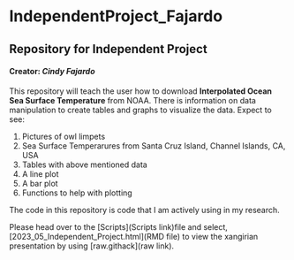 # IndependentProject_Fajardo
## Repository for Independent Project
#### Creator: _Cindy Fajardo_

This repository will teach the user how to download **Interpolated Ocean Sea Surface Temperature** from NOAA. There is information on data manipulation to create tables and graphs to visualize the data. Expect to see:
1. Pictures of owl limpets
2. Sea Surface Temperarures from Santa Cruz Island, Channel Islands, CA, USA
3. Tables with above mentioned data
4. A line plot 
5. A bar plot
6. Functions to help with plotting

The code in this repository is code that I am actively using in my research. 

Please head over to the [Scripts](Scripts link)file and select, [2023_05_Independent_Project.html](RMD file) to view the xangirian presentation by using [raw.githack](raw link).

[Scripts link]:https://github.com/Biol551-CSUN/IndependentProject_Fajardo/tree/main/Scripts
[RMD file]:https://github.com/Biol551-CSUN/IndependentProject_Fajardo/blob/main/Scripts/2023_05_Independent_Project.Rmd
[raw link]: https://raw.githack.com/
